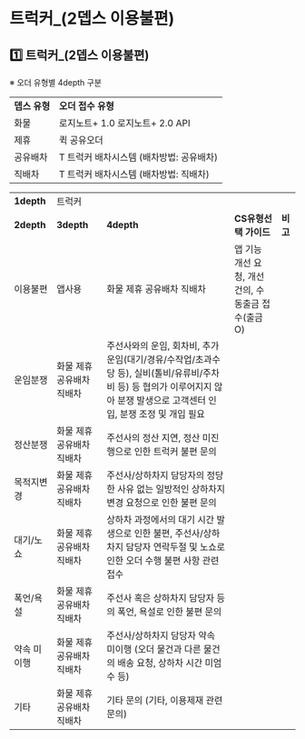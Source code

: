# 트럭커_(2뎁스 이용불편)

**1️⃣ 트럭커\_(2뎁스 이용불편)**
-----------------------

※ 오더 유형별 4depth 구분

|  |  |
| --- | --- |
| **뎁스 유형** | **오더 접수 유형** |
| 화물 | 로지노트+ 1.0 로지노트+ 2.0 API |
| 제휴 | 퀵 공유오더 |
| 공유배차 | T 트럭커 배차시스템 (배차방법: 공유배차) |
| 직배차 | T 트럭커 배차시스템 (배차방법: 직배차) |

|  |  |  |  |  |
| --- | --- | --- | --- | --- |
| **1depth** | 트럭커 | | | |
| **2depth** | **3depth** | **4depth** | **CS유형선택 가이드** | **비고** |
| 이용불편 | 앱사용 | 화물 제휴 공유배차 직배차 | 앱 기능 개선 요청, 개선 건의, 수동출금 접수(출금 O) |  |
| 운임분쟁 | 화물 제휴 공유배차 직배차 | 주선사와의 운임, 회차비, 추가운임(대기/경유/수작업/초과수당 등), 실비(톨비/유류비/주차비 등) 등 협의가 이루어지지 않아 분쟁 발생으로 고객센터 인입, 분쟁 조정 및 개입 필요 |  |
| 정산분쟁 | 화물 제휴 공유배차 직배차 | 주선사의 정산 지연, 정산 미진행으로 인한 트럭커 불편 문의 |  |
| 목적지변경 | 화물 제휴 공유배차 직배차 | 주선사/상하차지 담당자의 정당한 사유 없는 일방적인 상하차지 변경 요청으로 인한 불편 문의 |  |
| 대기/노쇼 | 화물 제휴 공유배차 직배차 | 상하차 과정에서의 대기 시간 발생으로 인한 불편, 주선사/상하차지 담당자 연락두절 및 노쇼로 인한 오더 수행 불편 사항 관련 접수 |  |
| 폭언/욕설 | 화물 제휴 공유배차 직배차 | 주선사 혹은 상하차지 담당자 등의 폭언, 욕설로 인한 불편 문의 |  |
| 약속 미이행 | 화물 제휴 공유배차 직배차 | 주선사/상하차지 담당자 약속 미이행 (오더 물건과 다른 물건의 배송 요청, 상하차 시간 미엄수 등) |  |
| 기타 | 화물 제휴 공유배차 직배차 | 기타 문의 (기타, 이용제재 관련 문의) |  |